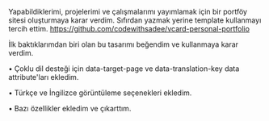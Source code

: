 Yapabildiklerimi, projelerimi ve çalışmalarımı yayımlamak için bir portföy sitesi oluşturmaya karar verdim. Sıfırdan yazmak yerine template kullanmayı tercih ettim.
https://github.com/codewithsadee/vcard-personal-portfolio

İlk baktıklarımdan biri olan bu tasarımı beğendim ve kullanmaya karar verdim.

• Çoklu dil desteği için data-target-page ve data-translation-key data attribute'ları ekledim.

• Türkçe ve İngilizce görüntüleme seçenekleri ekledim.

• Bazı özellikler ekledim ve çıkarttım.
